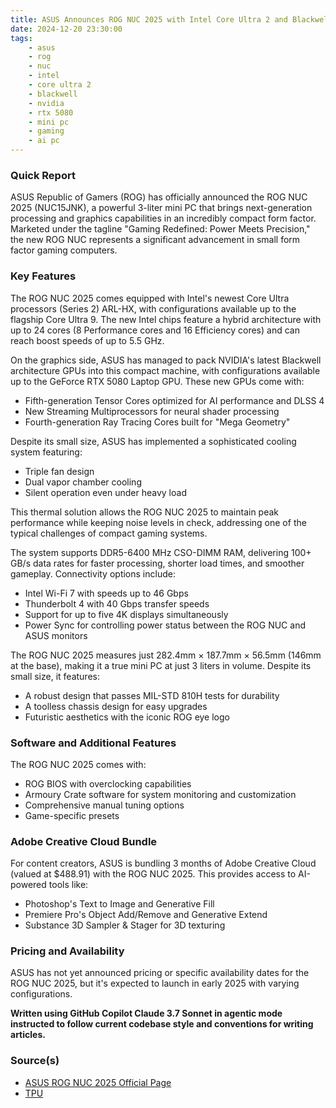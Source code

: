```yaml
---
title: ASUS Announces ROG NUC 2025 with Intel Core Ultra 2 and Blackwell Mobile GPU
date: 2024-12-20 23:30:00
tags:
    - asus
    - rog
    - nuc
    - intel
    - core ultra 2
    - blackwell
    - nvidia
    - rtx 5080
    - mini pc
    - gaming
    - ai pc
---
```


### Quick Report

ASUS Republic of Gamers (ROG) has officially announced the ROG NUC 2025 (NUC15JNK), a powerful 3-liter mini PC that brings next-generation processing and graphics capabilities in an incredibly compact form factor. Marketed under the tagline "Gaming Redefined: Power Meets Precision," the new ROG NUC represents a significant advancement in small form factor gaming computers.
<!-- more -->

### Key Features

The ROG NUC 2025 comes equipped with Intel\'s newest Core Ultra processors (Series 2) ARL-HX, with configurations available up to the flagship Core Ultra 9. The new Intel chips feature a hybrid architecture with up to 24 cores (8 Performance cores and 16 Efficiency cores) and can reach boost speeds of up to 5.5 GHz.

On the graphics side, ASUS has managed to pack NVIDIA\'s latest Blackwell architecture GPUs into this compact machine, with configurations available up to the GeForce RTX 5080 Laptop GPU. These new GPUs come with:

- Fifth-generation Tensor Cores optimized for AI performance and DLSS 4
- New Streaming Multiprocessors for neural shader processing
- Fourth-generation Ray Tracing Cores built for "Mega Geometry"

Despite its small size, ASUS has implemented a sophisticated cooling system featuring:

- Triple fan design
- Dual vapor chamber cooling
- Silent operation even under heavy load

This thermal solution allows the ROG NUC 2025 to maintain peak performance while keeping noise levels in check, addressing one of the typical challenges of compact gaming systems.

The system supports DDR5-6400 MHz CSO-DIMM RAM, delivering 100+ GB/s data rates for faster processing, shorter load times, and smoother gameplay. Connectivity options include:

- Intel Wi-Fi 7 with speeds up to 46 Gbps
- Thunderbolt 4 with 40 Gbps transfer speeds
- Support for up to five 4K displays simultaneously
- Power Sync for controlling power status between the ROG NUC and ASUS monitors

The ROG NUC 2025 measures just 282.4mm × 187.7mm × 56.5mm (146mm at the base), making it a true mini PC at just 3 liters in volume. Despite its small size, it features:

- A robust design that passes MIL-STD 810H tests for durability
- A toolless chassis design for easy upgrades
- Futuristic aesthetics with the iconic ROG eye logo

### Software and Additional Features

The ROG NUC 2025 comes with:

- ROG BIOS with overclocking capabilities
- Armoury Crate software for system monitoring and customization
- Comprehensive manual tuning options
- Game-specific presets

### Adobe Creative Cloud Bundle

For content creators, ASUS is bundling 3 months of Adobe Creative Cloud (valued at $488.91) with the ROG NUC 2025. This provides access to AI-powered tools like:

- Photoshop\'s Text to Image and Generative Fill
- Premiere Pro\'s Object Add/Remove and Generative Extend
- Substance 3D Sampler & Stager for 3D texturing

### Pricing and Availability

ASUS has not yet announced pricing or specific availability dates for the ROG NUC 2025, but it\'s expected to launch in early 2025 with varying configurations.

**Written using GitHub Copilot Claude 3.7 Sonnet in agentic mode instructed to follow current codebase style and conventions for writing articles.**

### Source(s)

- [ASUS ROG NUC 2025 Official Page][def]
- [TPU][def2]

[def]: https://rog.asus.com/desktops/mini-pc/rog-nuc-2025/
[def2]: https://www.techpowerup.com/338196/asus-republic-of-gamers-announces-rog-nuc-2025-gaming-mini-pc
